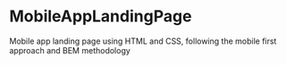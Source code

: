 # MobileAppLandingPage

Mobile app landing page using HTML and CSS, following the mobile first approach and BEM methodology
